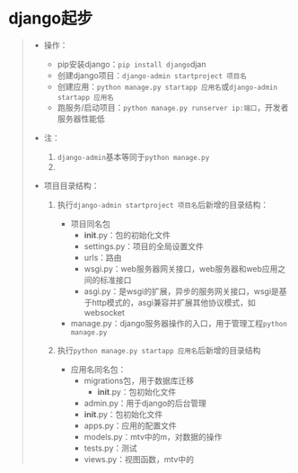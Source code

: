 # django起步
>* 操作：
>   * pip安装django：```pip install django```djan
>   * 创建django项目：```django-admin startproject 项目名```
>   * 创建应用：```python manage.py startapp 应用名```或```django-admin startapp 应用名```
>   * 跑服务/启动项目：```python manage.py runserver ip:端口```，开发者服务器性能低
>
>
>* 注：
>   1. ```django-admin```基本等同于```python manage.py```
>   2. 
>
>
>* 项目目录结构：
>   1. 执行```django-admin startproject 项目名```后新增的目录结构：
>       * 项目同名包
>           * __init__.py：包的初始化文件
>           * settings.py：项目的全局设置文件
>           * urls：路由
>           * wsgi.py：web服务器网关接口，web服务器和web应用之间的标准接口
>           * asgi.py：是wsgi的扩展，异步的服务网关接口，wsgi是基于http模式的，asgi兼容并扩展其他协议模式，如websocket
>       * manage.py：django服务器操作的入口，用于管理工程```python manage.py ```
>
>   2. 执行```python manage.py startapp 应用名```后新增的目录结构
>       * 应用名同名包：
>           * migrations包，用于数据库迁移
>               * __init__.py：包初始化文件
>           * admin.py：用于django的后台管理
>           * __init__.py：包初始化文件
>           * apps.py：应用的配置文件
>           * models.py：mtv中的m，对数据的操作
>           * tests.py：测试
>           * views.py：视图函数，mtv中的
>
>
